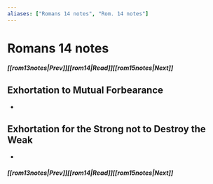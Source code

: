 ```yaml
---
aliases: ["Romans 14 notes", "Rom. 14 notes"]
---
```

# Romans 14 notes
##### <span class=arrow-left></span>[[rom13notes|Prev]]<span class=navigation-separator></span>[[rom14|Read]]<span class=navigation-separator></span>[[rom15notes|Next]]<span class=arrow-right></span>
## Exhortation to Mutual Forbearance
- 
## Exhortation for the Strong not to Destroy the Weak
- 
##### <span class=arrow-left></span>[[rom13notes|Prev]]<span class=navigation-separator></span>[[rom14|Read]]<span class=navigation-separator></span>[[rom15notes|Next]]<span class=arrow-right></span>